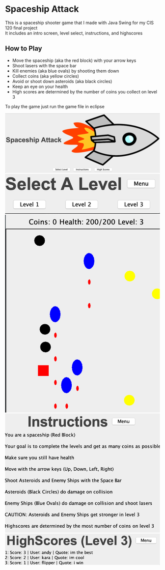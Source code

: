 # Spaceship Attack
This is a spaceship shooter game that I made with Java Swing for my CIS 120 final project  
It includes an intro screen, level select, instructions, and highscores   
  
## How to Play
* Move the spaceship (aka the red block) with your arrow keys
* Shoot lasers with the space bar
* Kill enemies (aka blue ovals) by shooting them down
* Collect coins (aka yellow circles)
* Avoid or shoot down asteroids (aka black circles)
* Keep an eye on your health
* High scores are determined by the number of coins you collect on level 3
  
To play the game just run the game file in eclipse

![Intro](/home.png)  
![Level Select](/level-select.png)
![Gameplay](/gameplay.png)
![Instructions](/instructions.png)
![Highscores](/highscores.png)
